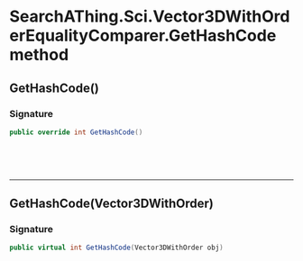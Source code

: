 # SearchAThing.Sci.Vector3DWithOrderEqualityComparer.GetHashCode method
## GetHashCode()
### Signature
```csharp
public override int GetHashCode()
```

<p>&nbsp;</p>
<p>&nbsp;</p>
<hr/>

## GetHashCode(Vector3DWithOrder)
### Signature
```csharp
public virtual int GetHashCode(Vector3DWithOrder obj)
```
